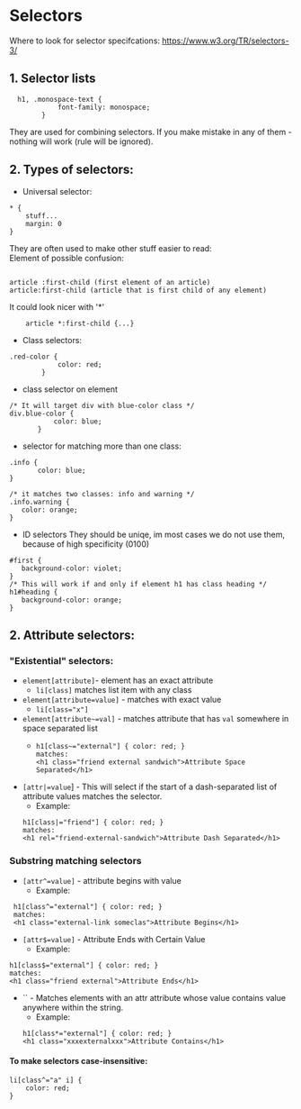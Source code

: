 # Selectors
Where to look for selector specifcations:
https://www.w3.org/TR/selectors-3/

## 1. Selector lists
```
  h1, .monospace-text {
            font-family: monospace;
        }
```
They are used for combining selectors.
If you make mistake in any of them - nothing will work (rule will be ignored).

## 2. Types of selectors:
* Universal selector: 
```
* {
    stuff...
    margin: 0
}
```
They are often used to make other stuff easier to read:  
Element of possible confusion: 

```

article :first-child (first element of an article)
article:first-child (article that is first child of any element)
```

It could look nicer with '*'
```
    article *:first-child {...}
```

* Class selectors:
```
.red-color {
            color: red;
        }
```
 *  class selector on element
 ```
 /* It will target div with blue-color class */
div.blue-color {
            color: blue;
        }
 ```
 * selector for matching more than one class:
 ```
.info {
        color: blue;
}

/* it matches two classes: info and warning */
.info.warning {
    color: orange;
}
 ```
 * ID selectors
 They should be uniqe, im most cases we do not use them, because of high specificity (0100)

 ```
#first {
    background-color: violet;
}
/* This will work if and only if element h1 has class heading */
h1#heading {
    background-color: orange;
}
 ```

## 2. Attribute selectors:
### "Existential" selectors:
*   `element[attribute]`- element has an exact attribute
    * `li[class]`  matches list item with any class
* `element[attribute=value]` - matches with exact value
    * `li[class="x"]`
* `element[attribute~=val]` - matches attribute that has `val`  somewhere 
in space separated list
    * ```
      h1[class~="external"] { color: red; }
      matches:
      <h1 class="friend external sandwich">Attribute Space Separated</h1>
      ```
 * `[attr|=value`] - This will select if the start of a 
 dash-separated list of attribute values matches the selector.
    * Example:
    ``` 
   h1[class|="friend"] { color: red; }
   matches:
   <h1 rel="friend-external-sandwich">Attribute Dash Separated</h1>
    ```
### Substring matching selectors
* `[attr^=value]` - attribute begins with value
    * Example:
 ```
  h1[class^="external"] { color: red; }
  matches:
  <h1 class="external-link someclas">Attribute Begins</h1>
  ```
* `[attr$=value]` - Attribute Ends with Certain Value
    * Example:
```
h1[class$="external"] { color: red; }
matches:
<h1 class="friend external">Attribute Ends</h1>

```
* `` - Matches elements with an attr attribute whose 
value contains value anywhere within the string.
    * Example:
    ```
  h1[class*="external"] { color: red; }
  <h1 class="xxxexternalxxx">Attribute Contains</h1>
    ```

#### To make selectors case-insensitive:
```
li[class^="a" i] {
    color: red;
}
```